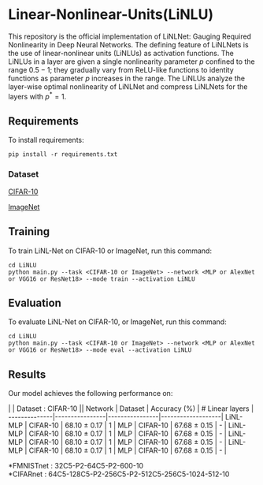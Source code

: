 # Linear-Nonlinear-Units(LiNLU)
This repository is the official implementation of LiNLNet: Gauging Required Nonlinearity in Deep Neural Networks.
The defining feature of LiNLNets is the use of linear-nonlinear units (LiNLUs) as activation functions. The LiNLUs in a layer are given a single nonlinearity parameter $p$ confined to the range $0.5 - 1$; they gradually vary from ReLU-like functions to identity functions as parameter $p$ increases in the range.
The LiNLUs analyze the layer-wise optimal nonlinearity of LiNLNet and compress LiNLNets for the layers with $p^*=1$.

## Requirements
To install requirements:

```setup
pip install -r requirements.txt
```

### Dataset
[CIFAR-10](https://www.cs.toronto.edu/~kriz/cifar.html) 

[ImageNet](https://www.image-net.org/)

## Training
To train LiNL-Net on CIFAR-10 or ImageNet, run this command:
```train
cd LiNLU
python main.py --task <CIFAR-10 or ImageNet> --network <MLP or AlexNet or VGG16 or ResNet18> --mode train --activation LiNLU
```

## Evaluation
To evaluate LiNL-Net on CIFAR-10, or ImageNet, run this command:
```evaluation
cd LiNLU
python main.py --task <CIFAR-10 or ImageNet> --network <MLP or AlexNet or VGG16 or ResNet18> --mode eval --activation LiNLU
```


## Results
Our model achieves the following performance on: 

|             | Dataset : CIFAR-10                                 ||
Network       | Dataset        | Accuracy (%)   | # Linear layers   |
--------------|----------------|----------------|-------------------|
LiNL-MLP      | CIFAR-10       | 68.10 ± 0.17   | 1                 |
MLP           | CIFAR-10       | 67.68 ± 0.15   | -                 |
LiNL-MLP      | CIFAR-10       | 68.10 ± 0.17   | 1                 |
MLP           | CIFAR-10       | 67.68 ± 0.15   | -                 |
LiNL-MLP      | CIFAR-10       | 68.10 ± 0.17   | 1                 |
MLP           | CIFAR-10       | 67.68 ± 0.15   | -                 |
LiNL-MLP      | CIFAR-10       | 68.10 ± 0.17   | 1                 |
MLP           | CIFAR-10       | 67.68 ± 0.15   | -                 |

*FMNISTnet : 32C5-P2-64C5-P2-600-10  
*CIFARnet : 64C5-128C5-P2-256C5-P2-512C5-256C5-1024-512-10

